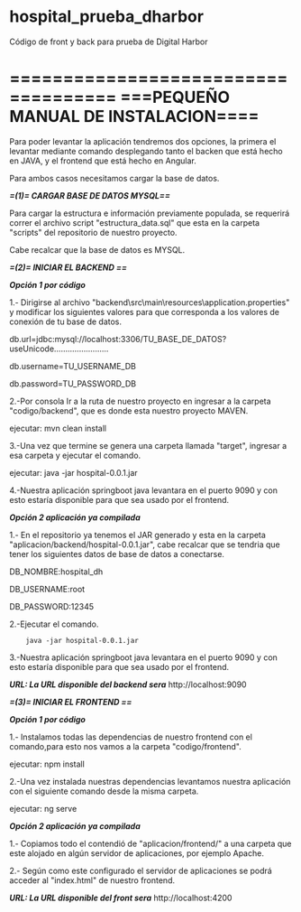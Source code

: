 # hospital_prueba_dharbor
Código de front y back para prueba de Digital Harbor

====================================
===PEQUEÑO MANUAL DE INSTALACION====
====================================
Para poder levantar la aplicación tendremos dos opciones, la primera el levantar mediante comando desplegando tanto el backen que está hecho en JAVA, y el frontend que está hecho en Angular.

Para ambos casos necesitamos cargar la base de datos.

***=(1)= CARGAR BASE DE DATOS MYSQL==***

Para cargar  la estructura e información previamente populada, se requerirá correr el archivo script "estructura_data.sql" que esta en la carpeta "scripts" del repositorio de nuestro proyecto.

Cabe recalcar que la base de datos es MYSQL.


***=(2)= INICIAR EL BACKEND ==***

***Opción 1 por código***

1.- Dirigirse al archivo "backend\src\main\resources\application.properties" y modificar los siguientes valores para que corresponda a los valores de conexión de tu base de datos.

db.url=jdbc:mysql://localhost:3306/TU_BASE_DE_DATOS?useUnicode........................

db.username=TU_USERNAME_DB

db.password=TU_PASSWORD_DB

2.-Por consola Ir a la ruta de nuestro proyecto en ingresar a la carpeta "codigo/backend", que es donde esta nuestro proyecto MAVEN.

ejecutar: 		mvn clean install

3.-Una vez que termine se genera una carpeta llamada "target", ingresar a esa carpeta y ejecutar el comando.

ejecutar: 		java -jar hospital-0.0.1.jar

4.-Nuestra aplicación springboot java levantara en el puerto 9090 y con esto estaría disponible para que sea usado por el frontend.


***Opción 2 aplicación ya compilada***

1.- En el repositorio ya tenemos el JAR generado y esta en la carpeta "aplicacion/backend/hospital-0.0.1.jar", cabe recalcar que se tendria que tener los siguientes datos de base de datos a conectarse.

DB_NOMBRE:hospital_dh

DB_USERNAME:root

DB_PASSWORD:12345

2.-Ejecutar el comando.

		java -jar hospital-0.0.1.jar
		
3.-Nuestra aplicación springboot java levantara en el puerto 9090 y con esto estaría disponible para que sea usado por el frontend.

***URL: La URL disponible del backend sera***
http://localhost:9090

***=(3)= INICIAR EL FRONTEND ==***

***Opción 1 por código***

1.- Instalamos todas las dependencias de nuestro frontend con el comando,para esto nos vamos a la carpeta "codigo/frontend".

ejecutar:	npm install

2.-Una vez instalada nuestras dependencias levantamos nuestra aplicación con el siguiente comando desde la misma carpeta.

ejecutar:	ng serve

***Opción 2 aplicación ya compilada***

1.- Copiamos todo el contendió de "aplicacion/frontend/" a una carpeta que este alojado en algún servidor de aplicaciones, por ejemplo Apache.

2.- Según como este configurado el servidor de aplicaciones se podrá acceder al "index.html" de nuestro frontend.


***URL: La URL disponible del front sera***
http://localhost:4200
